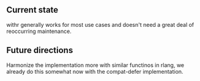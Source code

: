 ## Current state

withr generally works for most use cases and doesn't need a great deal of reoccurring maintenance.

## Future directions

Harmonize the implementation more with similar functinos in rlang, we already do this somewhat now with the compat-defer implementation.
